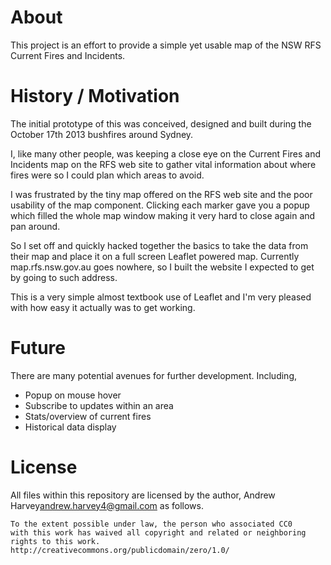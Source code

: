 # About
This project is an effort to provide a simple yet usable map of the NSW RFS
Current Fires and Incidents.

# History / Motivation
The initial prototype of this was conceived, designed and built during the
October 17th 2013 bushfires around Sydney.

I, like many other people, was keeping a close eye on the Current Fires and
Incidents map on the RFS web site to gather vital information about where fires
were so I could plan which areas to avoid.

I was frustrated by the tiny map offered on the RFS web site and the poor
usability of the map component. Clicking each marker gave you a popup which
filled the whole map window making it very hard to close again and pan around.

So I set off and quickly hacked together the basics to take the data from their
map and place it on a full screen Leaflet powered map. Currently
map.rfs.nsw.gov.au goes nowhere, so I built the website I expected to get by
going to such address.

This is a very simple almost textbook use of Leaflet and I'm very pleased with
how easy it actually was to get working. 

# Future
There are many potential avenues for further development. Including,

 * Popup on mouse hover
 * Subscribe to updates within an area
 * Stats/overview of current fires
 * Historical data display

# License
All files within this repository are licensed by the author,
Andrew Harvey<andrew.harvey4@gmail.com> as follows.

    To the extent possible under law, the person who associated CC0
    with this work has waived all copyright and related or neighboring
    rights to this work.
    http://creativecommons.org/publicdomain/zero/1.0/
